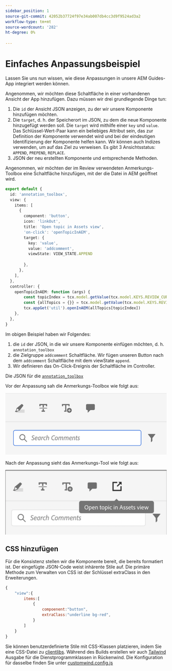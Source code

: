 ```yaml
---
sidebar_position: 1
source-git-commit: 42052b37724f97e34ab007db4cc3d9f9524ad3a2
workflow-type: tm+mt
source-wordcount: '282'
ht-degree: 0%

---
```



# Einfaches Anpassungsbeispiel

Lassen Sie uns nun wissen, wie diese Anpassungen in unsere AEM Guides-App integriert werden können.

Angenommen, wir möchten diese Schaltfläche in einer vorhandenen Ansicht der App hinzufügen.
Dazu müssen wir drei grundlegende Dinge tun:

1. Die `id` der Ansicht JSON anzeigen, zu der wir unsere Komponente hinzufügen möchten.
2. Die `target`, d. h. der Speicherort im JSON, zu dem die neue Komponente hinzugefügt werden soll. Die `target` wird mithilfe einer `key` und `value`. Das Schlüssel-Wert-Paar kann ein beliebiges Attribut sein, das zur Definition der Komponente verwendet wird und bei der eindeutigen Identifizierung der Komponente helfen kann.
Wir können auch Indizes verwenden, um auf das Ziel zu verweisen.
Es gibt 3 Ansichtsstatus:  `APPEND`, `PREPEND`, `REPLACE`.
3. JSON der neu erstellten Komponente und entsprechende Methoden.

Angenommen, wir möchten der im Review verwendeten Anmerkungs-Toolbox eine Schaltfläche hinzufügen, mit der die Datei in AEM geöffnet wird.

```typescript
export default {
  id: 'annotation_toolbox', 
  view: {
    items: [
      {
        component: 'button',
        icon: 'linkOut',
        title: 'Open topic in Assets view',
        'on-click': 'openTopicInAEM',
        target: {
          key: 'value',
          value: 'addcomment',
          viewState: VIEW_STATE.APPEND

        },
      },
    ],
  },
  controller: {
    openTopicInAEM: function (args) {
        const topicIndex = tcx.model.getValue(tcx.model.KEYS.REVIEW_CURR_TOPIC)
        const {allTopics = {}} = tcx.model.getValue(tcx.model.KEYS.REVIEW_DATA) || {}
        tcx.appGet('util').openInAEM(allTopics[topicIndex])
    },
  },
}
```

Im obigen Beispiel haben wir Folgendes:

1. die `id` der JSON, in die wir unsere Komponente einfügen möchten, d. h. `annotation_toolbox`
2. die Zielgruppe `addcomment` Schaltfläche. Wir fügen unseren Button nach dem `addcomment` Schaltfläche mit dem viewState `append`.
3. Wir definieren das On-Click-Ereignis der Schaltfläche im Controller.

Die JSON für die [`annotation_toolbox`](./../../../jsons/review_app/annotation_toolbox.json)

Vor der Anpassung sah die Anmerkungs-Toolbox wie folgt aus:

![annotation-toolbox](imgs/annotation_toolbox.png "Anmerkungs-Toolbox")

Nach der Anpassung sieht das Anmerkungs-Tool wie folgt aus:

![customized-annotation-toolbox](imgs/customised_annotation_toolbox.png "Benutzerdefinierte Anmerkungs-Toolbox")

## CSS hinzufügen

Für die Konsistenz stellen wir die Komponente bereit, die bereits formatiert ist. Der eingefügte JSON-Code weist inhärente Stile auf. Die primäre Methode zum Verwalten von CSS ist der Schlüssel extraClass in den Erweiterungen.

```js
{    
    "view":{
        items:[
            {
                compoenent:"button",
                extraClass:"underline bg-red",
            }
        ]
    }
}
```

Sie können benutzerdefinierte Stile mit CSS-Klassen platzieren, indem Sie eine CSS-Datei zu [clientlibs](#clientlibs). Während des Builds erstellen wir auch [Tailwind](https://tailwindcss.com/docs/utility-first) Ausgabe für die Dienstprogrammklassen in Rückenwind. Die Konfiguration für dasselbe finden Sie unter [customwind.config.js](../../../tailwind.config.js)
